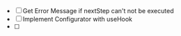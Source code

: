 - [ ] Get Error Message if nextStep can't not be executed
- [ ] Implement Configurator with useHook
- [ ]
